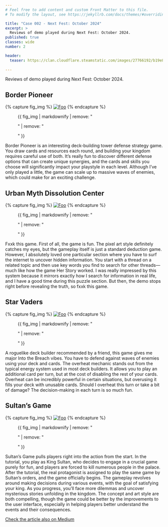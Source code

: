 ```yaml
---
# Feel free to add content and custom Front Matter to this file.
# To modify the layout, see https://jekyllrb.com/docs/themes/#overriding-theme-defaults

title: "Case 002 - Next Fest: October 2024"
excerpt: >
  Reviews of demo played during Next Fest: October 2024.
published: true
classes: wide
number: 2

header:
  teaser: https://clan.cloudflare.steamstatic.com/images/27766192/b19e87424a7474164d3f7fcc46763cfecf1ee78b.jpg
    
---
```


Reviews of demo played during Next Fest: October 2024.

## Border Pioneer
{% capture fig_img %}
[![Foo](https://shared.fastly.steamstatic.com/store_item_assets/steam/apps/2346410/ss_317a6b688b707784fdf1add7517b7741463c4129.jpg?t=1728919605)](https://store.steampowered.com/app/2346410/_/)
{% endcapture %}
<figure>
  {{ fig_img | markdownify | remove: "<p>" | remove: "</p>" }}
</figure>

Border Pioneer is an interesting deck-building tower defense strategy game. You draw cards and resources each round, and building your kingdom requires careful use of both. It’s really fun to discover different defense options that can create unique synergies, and the cards and skills you choose will significantly impact your playstyle in each level. Although I’ve only played a little, the game can scale up to massive waves of enemies, which could make for an exciting challenge.

## Urban Myth Dissolution Center
{% capture fig_img %}
[![Foo](https://shared.fastly.steamstatic.com/store_item_assets/steam/apps/2089600/ss_f8a80b8f160146800c0479d7cdf25f997224853b.1920x1080.jpg?t=1729039930)](https://store.steampowered.com/app/2089600/_/)
{% endcapture %}
<figure>
  {{ fig_img | markdownify | remove: "<p>" | remove: "</p>" }}
</figure>

Fxxk this game. First of all, the game is fun. The pixel art style definitely catches my eyes, but the gameplay itself is just a standard deduction game. However, I absolutely loved one particular section where you have to surf the internet to uncover hidden information. You start with a thread on a related topic and then use key words you find to search for other threads—much like how the game Her Story worked. I was really impressed by this system because it mirrors exactly how I search for information in real life, and I have a good time during this puzzle section.
But then, the demo stops right before revealing the truth, so fxxk this game.

## Star Vaders
{% capture fig_img %}
[![Foo](https://shared.fastly.steamstatic.com/store_item_assets/steam/apps/2097570/ss_10a3b8ff6990a7cb42679763c8d086b411d7bb84.1920x1080.jpg?t=1729106823)](https://store.steampowered.com/app/2097570/StarVaders/)
{% endcapture %}
<figure>
  {{ fig_img | markdownify | remove: "<p>" | remove: "</p>" }}
</figure>

A roguelike deck builder recommended by a friend, this game gives me major Into the Breach vibes. You have to defend against waves of enemies using your deck and cards. The overheat mechanic stands out from the typical energy system used in most deck builders. It allows you to play an additional card per turn, but at the cost of disabling the rest of your cards. Overheat can be incredibly powerful in certain situations, but overusing it fills your deck with unusable cards. Should I overheat this turn or take a bit of damage? The decision-making in each turn is so much fun.

## Sultan’s Game
{% capture fig_img %}
[![Foo](https://shared.fastly.steamstatic.com/store_item_assets/steam/apps/3117820/ss_b61d9650030060f9706f61a264ef005ab46bf95d.jpg?t=1729153099)](https://store.steampowered.com/app/3117820/_/)
{% endcapture %}
<figure>
  {{ fig_img | markdownify | remove: "<p>" | remove: "</p>" }}
</figure>

Sultan’s Game pulls players right into the action from the start. In the tutorial, you play as King Sultan, who decides to engage in a crucial game purely for fun, and players are forced to kill numerous people in the palace. After the tutorial, the real protagonist is assigned to play the same game by Sultan’s orders, and the game officially begins. The gameplay revolves around making decisions during various events, with the goal of satisfying your king. As you progress, you’ll face more dilemmas and uncover mysterious stories unfolding in the kingdom. The concept and art style are both compelling, though the game could be better by the improvements to the user interface, especially in helping players better understand the events and their consequences.



[Check the article also on Medium](https://medium.com/@ROBsayYes/case-002-next-fest-october-2024-813b6e87eb8e)